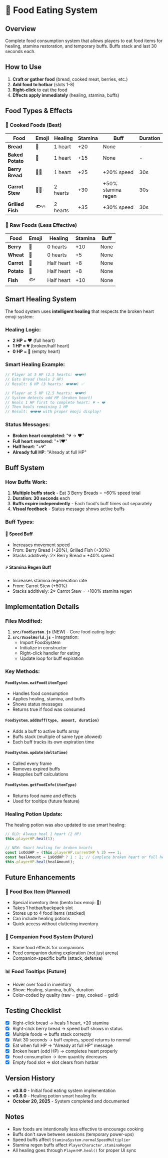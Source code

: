 # 🍖 Food Eating System

## Overview
Complete food consumption system that allows players to eat food items for healing, stamina restoration, and temporary buffs. Buffs stack and last 30 seconds each.

## How to Use
1. **Craft or gather food** (bread, cooked meat, berries, etc.)
2. **Add food to hotbar** (slots 1-8)
3. **Right-click** to eat the food
4. **Effects apply immediately** (healing, stamina, buffs)

## Food Types & Effects

### 🍳 Cooked Foods (Best)

| Food | Emoji | Healing | Stamina | Buff | Duration |
|------|-------|---------|---------|------|----------|
| **Bread** | 🍞 | 1 heart | +20 | None | - |
| **Baked Potato** | 🥔 | 1 heart | +15 | None | - |
| **Berry Bread** | 🍓🍞 | 1 heart | +25 | +20% speed | 30s |
| **Carrot Stew** | 🥕🍲 | 2 hearts | +30 | +50% stamina regen | 30s |
| **Grilled Fish** | 🐟🔥 | 2 hearts | +35 | +30% speed | 30s |

### 🥗 Raw Foods (Less Effective)

| Food | Emoji | Healing | Stamina | Buff |
|------|-------|---------|---------|------|
| **Berry** | 🍓 | 0 hearts | +10 | None |
| **Wheat** | 🌾 | 0 hearts | +5 | None |
| **Carrot** | 🥕 | Half heart | +8 | None |
| **Potato** | 🥔 | Half heart | +8 | None |
| **Fish** | 🐟 | Half heart | +10 | None |

## Smart Healing System

The food system uses **intelligent healing** that respects the broken heart emoji system:

### Healing Logic:
- **2 HP = ❤️** (full heart)
- **1 HP = 💔** (broken/half heart)
- **0 HP = 💜** (empty heart)

### Smart Healing Example:
```javascript
// Player at 5 HP (2.5 hearts: ❤️❤️💔)
// Eats Bread (heals 2 HP)
// Result: 6 HP (3 hearts: ❤️❤️❤️) ✅

// Player at 5 HP (2.5 hearts: ❤️❤️💔)
// System detects odd HP (broken heart)
// Heals 1 HP first to complete heart: 💔 → ❤️
// Then heals remaining 1 HP
// Result: ❤️❤️❤️ with proper emoji display!
```

### Status Messages:
- **Broken heart completed**: "💔 → ❤️"
- **Full heart restored**: "+1❤️"
- **Half heart**: "+💔"
- **Already full HP**: "Already at full HP"

## Buff System

### How Buffs Work:
1. **Multiple buffs stack** - Eat 3 Berry Breads = +60% speed total
2. **Duration: 30 seconds** each
3. **Buffs expire independently** - Each food's buff times out separately
4. **Visual feedback** - Status message shows active buffs

### Buff Types:

#### 🏃 **Speed Buff**
- Increases movement speed
- From: Berry Bread (+20%), Grilled Fish (+30%)
- Stacks additively: 2× Berry Bread = +40% speed

#### ⚡ **Stamina Regen Buff**
- Increases stamina regeneration rate
- From: Carrot Stew (+50%)
- Stacks additively: 2× Carrot Stew = +100% stamina regen

## Implementation Details

### Files Modified:
1. **`src/FoodSystem.js`** (NEW) - Core food eating logic
2. **`src/VoxelWorld.js`** - Integration:
   - Import FoodSystem
   - Initialize in constructor
   - Right-click handler for eating
   - Update loop for buff expiration

### Key Methods:

#### `FoodSystem.eatFood(itemType)`
- Handles food consumption
- Applies healing, stamina, and buffs
- Shows status messages
- Returns true if food was consumed

#### `FoodSystem.addBuff(type, amount, duration)`
- Adds a buff to active buffs array
- Buffs stack (multiple of same type allowed)
- Each buff tracks its own expiration time

#### `FoodSystem.update(deltaTime)`
- Called every frame
- Removes expired buffs
- Reapplies buff calculations

#### `FoodSystem.getFoodInfo(itemType)`
- Returns food name and effects
- Used for tooltips (future feature)

### Healing Potion Update:
The healing potion was also updated to use smart healing:
```javascript
// OLD: Always heal 1 heart (2 HP)
this.playerHP.heal(1);

// NEW: Smart healing for broken hearts
const isOddHP = (this.playerHP.currentHP % 2) === 1;
const healAmount = isOddHP ? 1 : 2; // Complete broken heart or full heart
this.playerHP.heal(healAmount);
```

## Future Enhancements

### 🍱 Food Box Item (Planned)
- Special inventory item (bento box emoji: 🍱)
- Takes 1 hotbar/backpack slot
- Stores up to 4 food items (stacked)
- Can include healing potions
- Quick access without cluttering inventory

### 🐾 Companion Food System (Future)
- Same food effects for companions
- Feed companion during exploration (not just arena)
- Companion-specific buffs (attack, defense)

### 📊 Food Tooltips (Future)
- Hover over food in inventory
- Show: Healing, stamina, buffs, duration
- Color-coded by quality (raw = gray, cooked = gold)

## Testing Checklist

- [x] Right-click bread → heals 1 heart, +20 stamina
- [x] Right-click berry bread → speed buff shows in status
- [x] Multiple foods → buffs stack correctly
- [x] Wait 30 seconds → buff expires, speed returns to normal
- [x] Eat when full HP → "Already at full HP" message
- [x] Broken heart (odd HP) → completes heart properly
- [x] Food consumption → item quantity decreases
- [x] Empty food slot → slot clears from hotbar

## Version History

- **v0.8.0** - Initial food eating system implementation
- **v0.8.0** - Healing potion smart healing fix
- **October 20, 2025** - System completed and documented

## Notes

- Raw foods are intentionally less effective to encourage cooking
- Buffs don't save between sessions (temporary power-ups)
- Speed buffs affect `StaminaSystem.normalSpeedMultiplier`
- Stamina regen buffs affect `PlayerCharacter.staminaRegen`
- All healing goes through `PlayerHP.heal()` for proper UI sync

